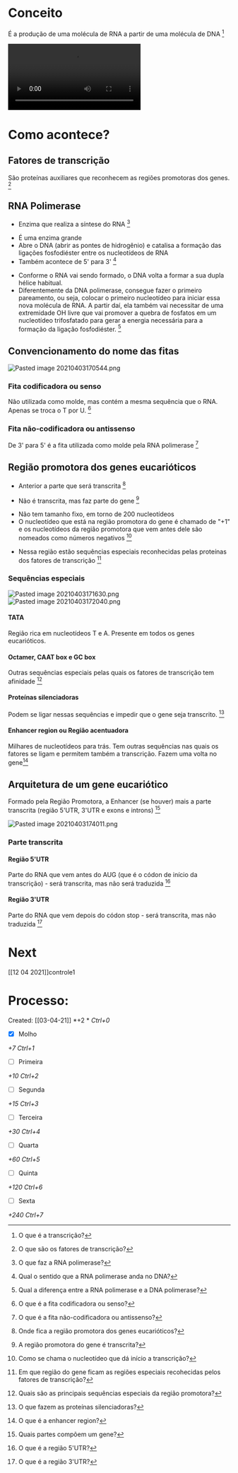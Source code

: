 # Conceito
É a produção de uma molécula de RNA a partir de uma molécula de DNA [^875823]

[^875823]: O que é a transcrição?

![16905_transcription_advanced.mp4](16905_transcription_advanced.mp4)
# Como acontece?
## Fatores de transcrição
São proteínas auxiliares que reconhecem as regiões promotoras dos genes. [^296111]

[^296111]: O que são os fatores de transcrição?

## RNA Polimerase
+ Enzima que realiza a síntese do RNA [^493002]

[^493002]: O que faz a RNA polimerase?

+ É uma enzima grande
+ Abre o DNA (abrir as pontes de hidrogênio) e catalisa a formação das ligações fosfodiéster entre os nucleotídeos de RNA 
+ Também acontece de 5' para 3' [^210422]

[^210422]: Qual o sentido que a RNA polimerase anda no DNA?

+ Conforme o RNA vai sendo formado, o DNA volta a formar a sua dupla hélice habitual.
+ Diferentemente da DNA polimerase, consegue fazer o primeiro pareamento, ou seja, colocar o primeiro nucleotídeo para iniciar essa nova molécula de RNA. A partir daí, ela também vai necessitar de uma extremidade OH livre que vai promover a quebra de fosfatos em um nucleotídeo trifosfatado para gerar a energia necessária para a formação da ligação fosfodiéster. [^184604]

[^184604]: Qual a diferença entre a RNA polimerase e a DNA polimerase?


## Convencionamento do nome das fitas
![Pasted image 20210403170544.png](Pasted%20image%2020210403170544.png)
### Fita codificadora ou senso
Não utilizada como molde, mas contém a mesma sequência que o RNA. Apenas se troca o T por U. [^273102]

[^273102]: O que é a fita codificadora ou senso?

### Fita não-codificadora ou antissenso
De 3' para 5' é a fita utilizada como molde pela RNA polimerase [^144585]

[^144585]: O que é a fita não-codificadora ou antissenso?


## Região promotora dos genes eucarióticos
+ Anterior a parte que será transcrita [^174365]

[^174365]: Onde fica a região promotora dos genes eucarióticos?

+ Não é transcrita, mas faz parte do gene [^631401]

[^631401]: A região promotora do gene é transcrita?

+ Não tem tamanho fixo, em torno de 200 nucleotídeos
+ O nucleotídeo que está na região promotora do gene é chamado de "+1" e os nucleotídeos da região promotora que vem antes dele são nomeados como números negativos [^684044]

[^684044]: Como se chama o nucleotídeo que dá início a transcrição?

+ Nessa região estão sequências especiais reconhecidas pelas proteínas dos fatores de transcrição [^937890]

[^937890]: Em que região do gene ficam as regiões especiais recohecidas pelos fatores de transcrição?


### Sequências especiais
![Pasted image 20210403171630.png](Pasted%20image%2020210403171630.png)
![Pasted image 20210403172040.png](Pasted%20image%2020210403172040.png)
#### TATA
Região rica em nucleotídeos T e A. Presente em todos os genes eucarióticos. 
#### Octamer, CAAT box e GC box
Outras sequências especiais pelas quais os fatores de transcrição tem afinidade [^963754]

[^963754]: Quais são as principais sequências especiais da região promotora?

#### Proteínas silenciadoras
Podem se ligar nessas sequências e impedir que o gene seja transcrito. [^670852]

[^670852]: O que fazem as proteínas silenciadoras?

#### Enhancer region ou Região acentuadora
Milhares de nucleotídeos para trás. Tem outras sequências nas quais os fatores se ligam e permitem também a transcrição. Fazem uma volta no gene[^388911]

[^388911]: O que é a enhancer region?


## Arquitetura de um gene eucariótico
Formado pela Região Promotora, a Enhancer (se houver) mais a parte transcrita (região 5'UTR, 3'UTR e exons e introns) [^453145]

[^453145]: Quais partes compõem um gene?

![Pasted image 20210403174011.png](Pasted%20image%2020210403174011.png)

### Parte transcrita
#### Região 5'UTR
Parte do RNA que vem antes do AUG (que é o códon de início da transcrição) - será transcrita, mas não será traduzida [^703477]

[^703477]: O que é a região 5'UTR?

#### Região 3'UTR
Parte do RNA que vem depois do códon stop - será transcrita, mas não traduzida [^511379]

[^511379]: O que é a região 3'UTR?

# Next
[[12 04 2021]]controle1
# Processo:
Created: [[03-04-21]]
*+2 *  *Ctrl+0*
- [x] Molho  

*+7*  *Ctrl+1*

- [ ] Primeira 

*+10*  *Ctrl+2*

- [ ] Segunda

*+15*  *Ctrl+3*

- [ ] Terceira 

*+30*  *Ctrl+4*

- [ ] Quarta 

*+60*  *Ctrl+5*

- [ ] Quinta 

*+120*  *Ctrl+6*

- [ ] Sexta 

*+240*  *Ctrl+7*

